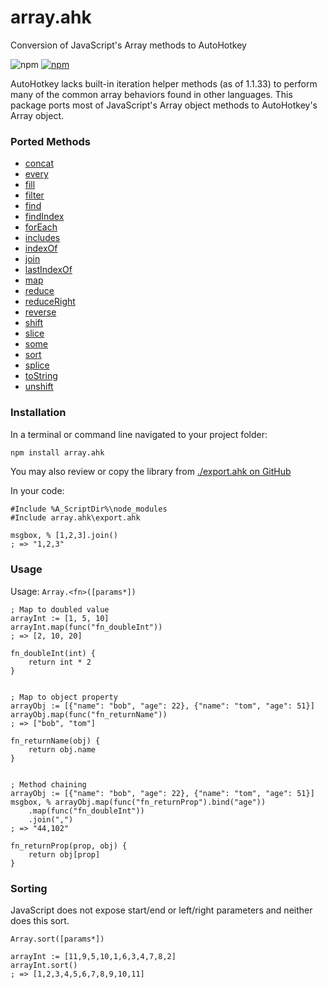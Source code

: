 # array.ahk
Conversion of JavaScript's Array methods to AutoHotkey

![npm](https://img.shields.io/npm/dm/array.ahk) [![npm](https://img.shields.io/badge/full-documentation-blue)](https://chunjee.github.io/array.ahk)


AutoHotkey lacks built-in iteration helper methods (as of 1.1.33) to perform many of the common array behaviors found in other languages. This package ports most of JavaScript's Array object methods to AutoHotkey's Array object.

### Ported Methods
* [concat](/docs?id=concat)
* [every](/docs?id=every)
* [fill](/docs?id=fill)
* [filter](/docs?id=filter)
* [find](/docs?id=find)
* [findIndex](/docs?id=findIndex)
* [forEach](/docs?id=forEach)
* [includes](/docs?id=includes)
* [indexOf](/docs?id=indexOf)
* [join](/docs?id=join)
* [lastIndexOf](/docs?id=lastIndexOf)
* [map](/docs?id=map)
* [reduce](/docs?id=reduce)
* [reduceRight](/docs?id=reduceRight)
* [reverse](/docs?id=reverse)
* [shift](/docs?id=shift)
* [slice](/docs?id=slice)
* [some](/docs?id=some)
* [sort](/docs?id=sort)
* [splice](/docs?id=splice)
* [toString](/docs?id=toString)
* [unshift](/docs?id=unshift)

### Installation

In a terminal or command line navigated to your project folder:

```bash
npm install array.ahk
```
You may also review or copy the library from [./export.ahk on GitHub](https://raw.githubusercontent.com/chunjee/array.ahk/master/export.ahk)


In your code:

```autohotkey
#Include %A_ScriptDir%\node_modules
#Include array.ahk\export.ahk

msgbox, % [1,2,3].join()
; => "1,2,3"
```

### Usage

Usage: `Array.<fn>([params*])`
```autohotkey
; Map to doubled value
arrayInt := [1, 5, 10]
arrayInt.map(func("fn_doubleInt"))
; => [2, 10, 20]

fn_doubleInt(int) {
	return int * 2
}


; Map to object property
arrayObj := [{"name": "bob", "age": 22}, {"name": "tom", "age": 51}]
arrayObj.map(func("fn_returnName"))
; => ["bob", "tom"]

fn_returnName(obj) {
	return obj.name
}


; Method chaining
arrayObj := [{"name": "bob", "age": 22}, {"name": "tom", "age": 51}]
msgbox, % arrayObj.map(func("fn_returnProp").bind("age"))
	.map(func("fn_doubleInt"))
	.join(",")
; => "44,102"

fn_returnProp(prop, obj) {
	return obj[prop]
}
```

### Sorting

JavaScript does not expose start/end or left/right parameters and neither does this sort.

`Array.sort([params*])`
```autohotkey
arrayInt := [11,9,5,10,1,6,3,4,7,8,2]
arrayInt.sort()
; => [1,2,3,4,5,6,7,8,9,10,11]
```
